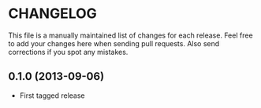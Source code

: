 # CHANGELOG

This file is a manually maintained list of changes for each release. Feel free
to add your changes here when sending pull requests. Also send corrections if
you spot any mistakes.

## 0.1.0 (2013-09-06)

* First tagged release

